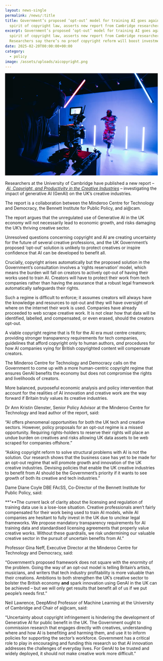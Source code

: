 ```yaml
---
layout: news-single
permalink: /news/:title
title: Government’s proposed ‘opt-out’ model for training AI goes against the
  spirit of copyright law, asserts new report from Cambridge researchers
excerpt: Government’s proposed ‘opt-out’ model for training AI goes against the
  spirit of copyright law, asserts new report from Cambridge researchers.
  Researchers say there’s no proof copyright reform will boost investment.
date: 2025-02-20T00:00:00+00:00
category:
  - policy
image: /assets/uploads/aicopyright.png
---
```

![](/assets/uploads/aicopyright.png)

Researchers at the University of Cambridge have published a new report – *[AI, Copyright, and Productivity in the Creative Industries](https://www.bennettinstitute.cam.ac.uk/wp-content/uploads/2025/02/AICopyrightProductivityCreativeIndustries.pdf)* – investigating the impact of generative AI (GenAI) on the UK’s creative industries.

The report is a collaboration between the Minderoo Centre for Technology and Democracy, the Bennett Institute for Public Policy, and ai@cam.

The report argues that the unregulated use of Generative AI in the UK economy will not necessarily lead to economic growth, and risks damaging the UK’s thriving creative sector.

Unresolved questions concerning copyright and AI are creating uncertainty for the future of several creative professions, and the UK Government’s proposed ‘opt-out’ solution is unlikely to protect creatives or inspire confidence that AI can be developed to benefit all.

Crucially, copyright arises automatically but the proposed solution in the Government’s consultation involves a ‘rights reservation’ model, which means the burden will fall on creators to actively opt-out of having their works used to train AI. Creators will have to protect their work from tech companies rather than having the assurance that a robust legal framework automatically safeguards their rights.

Such a regime is difficult to enforce; it assumes creators will always have the knowledge and resources to opt-out and they will have oversight of where on the internet their work is used. Companies have already proceeded to web scrape creative work. It is not clear how that data will be identified, labelled, and compensated, or even erased, should the creators opt-out.

A viable copyright regime that is fit for the AI era must centre creators; providing stronger transparency requirements for tech companies, guidelines that afford copyright only to human authors, *and* procedures for how AI companies vying for British copyrighted content will compensate creators.

The Minderoo Centre for Technology and Democracy calls on the Government to come up with a more human-centric copyright regime that ensures GenAI benefits the economy but does not compromise the rights and livelihoods of creators.

More balanced, purposeful economic analysis and policy intervention that account for the realities of AI innovation and creative work are the way forward if Britain truly values its creative industries.

Dr Ann Kristin Glenster, Senior Policy Advisor at the Minderoo Centre for Technology and lead author of the report, said:

“AI offers phenomenal opportunities for both the UK tech and creative sectors. However, policy proposals for an opt-out regime is a missed opportunity. Requiring rights-holders to reserve their rights will place an undue burden on creatives and risks allowing UK data assets to be web scraped for companies offshore.”

“Asking copyright reform to solve structural problems with AI is not the solution. Our research shows that the business case has yet to be made for an opt-out regime that will promote growth and innovation of the UK creative industries. Devising policies that enable the UK creative industries to benefit from AI should be the Government’s priority if it wants to see growth of both its creative and tech industries.”

Dame Diane Coyle DBE FAcSS, Co-Director of the Bennett Institute for Public Policy, said:

**“**The current lack of clarity about the licensing and regulation of training data use is a lose-lose situation. Creative professionals aren’t fairly compensated for their work being used to train AI models, while AI companies are hesitant to fully invest in the UK due to unclear legal frameworks. We propose mandatory transparency requirements for AI training data and standardised licensing agreements that properly value creative works. Without these guardrails, we risk undermining our valuable creative sector in the pursuit of uncertain benefits from AI.”

Professor Gina Neff, Executive Director at the Minderoo Centre for Technology and Democracy, said:

“Government’s proposed framework does not square with the enormity of the problem. Going the way of an opt-out model is telling Britain’s artists, musicians, and writers that tech industry profitability is more valuable than their creations. Ambitions to both strengthen the UK’s creative sector to bolster the British economy **and** spark innovation using GenAI in the UK can be achieved – but we will only get results that benefit all of us if we put people’s needs first.”

Neil Lawrence, DeepMind Professor of Machine Learning at the University of Cambridge and Chair of ai@cam, said:

“Uncertainty about copyright infringement is hindering the development of Generative AI for public benefit in the UK. The Government ought to commission research that engages directly with creatives, understanding where and how AI is benefiting and harming them, and use it to inform policies for supporting the sector’s workforce. Government has a critical role to play in encouraging and funding this research so that AI innovation addresses the challenges of everyday lives. For GenAI to be trusted and widely deployed, it should not make creative work more difficult.”